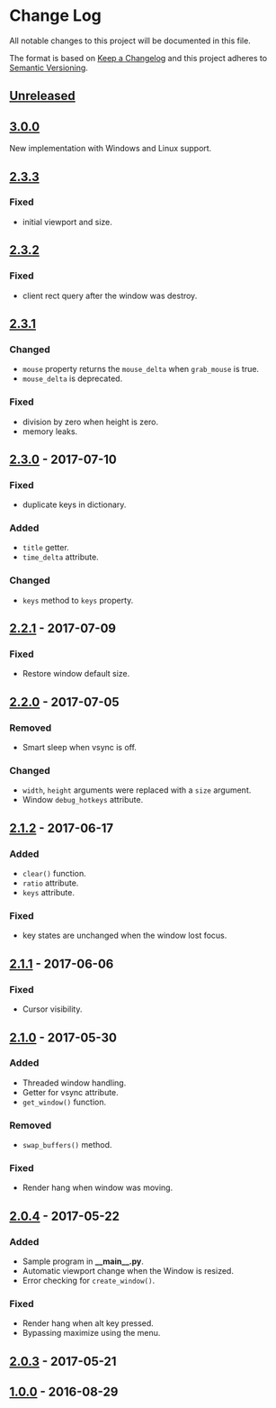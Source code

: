 # Change Log

All notable changes to this project will be documented in this file.

The format is based on [Keep a Changelog](http://keepachangelog.com/)
and this project adheres to [Semantic Versioning](http://semver.org/).

## [Unreleased]

## [3.0.0]

New implementation with Windows and Linux support.

## [2.3.3]

### Fixed

- initial viewport and size.

## [2.3.2]

### Fixed

- client rect query after the window was destroy.

## [2.3.1]

### Changed

- `mouse` property returns the `mouse_delta` when `grab_mouse` is true.
- `mouse_delta` is deprecated.

### Fixed

- division by zero when height is zero.
- memory leaks.

## [2.3.0] - 2017-07-10

### Fixed

- duplicate keys in dictionary.

### Added

- `title` getter.
- `time_delta` attribute.

### Changed

- `keys` method to `keys` property.

## [2.2.1] - 2017-07-09

### Fixed

- Restore window default size.

## [2.2.0] - 2017-07-05

### Removed

- Smart sleep when vsync is off.

### Changed

- `width`, `height` arguments were replaced with a `size` argument.
- Window `debug_hotkeys` attribute.

## [2.1.2] - 2017-06-17

### Added

- `clear()` function.
- `ratio` attribute.
- `keys` attribute.

### Fixed

- key states are unchanged when the window lost focus.

## [2.1.1] - 2017-06-06

### Fixed

- Cursor visibility.

## [2.1.0] - 2017-05-30

### Added

- Threaded window handling.
- Getter for vsync attribute.
- `get_window()` function.

### Removed

- `swap_buffers()` method.

### Fixed

- Render hang when window was moving.

## [2.0.4] - 2017-05-22

### Added

- Sample program in **\_\_main\_\_.py**.
- Automatic viewport change when the Window is resized.
- Error checking for `create_window()`.

### Fixed

- Render hang when alt key pressed.
- Bypassing maximize using the menu.

## [2.0.3] - 2017-05-21

## [1.0.0] - 2016-08-29

[Unreleased]: https://github.com/cprogrammer1994/glwindow/compare/3.0.0...master
[3.0.0]: https://github.com/cprogrammer1994/glwindow/tree/2.0.3
[2.3.3]: https://github.com/cprogrammer1994/glwindow/compare/2.3.2...2.3.3
[2.3.2]: https://github.com/cprogrammer1994/glwindow/compare/2.3.1...2.3.2
[2.3.1]: https://github.com/cprogrammer1994/glwindow/compare/2.3.0...2.3.1
[2.3.0]: https://github.com/cprogrammer1994/glwindow/compare/2.2.1...2.3.0
[2.2.1]: https://github.com/cprogrammer1994/glwindow/compare/2.2.0...2.2.1
[2.2.0]: https://github.com/cprogrammer1994/glwindow/compare/2.1.2...2.2.0
[2.1.2]: https://github.com/cprogrammer1994/glwindow/compare/2.1.1...2.1.2
[2.1.1]: https://github.com/cprogrammer1994/glwindow/compare/2.1.0...2.1.1
[2.1.0]: https://github.com/cprogrammer1994/glwindow/compare/2.0.4...2.1.0
[2.0.4]: https://github.com/cprogrammer1994/glwindow/compare/2.0.3...2.0.4
[2.0.3]: https://github.com/cprogrammer1994/glwindow/tree/2.0.3
[1.0.0]: https://github.com/cprogrammer1994/glwindow/tree/1.0.0
